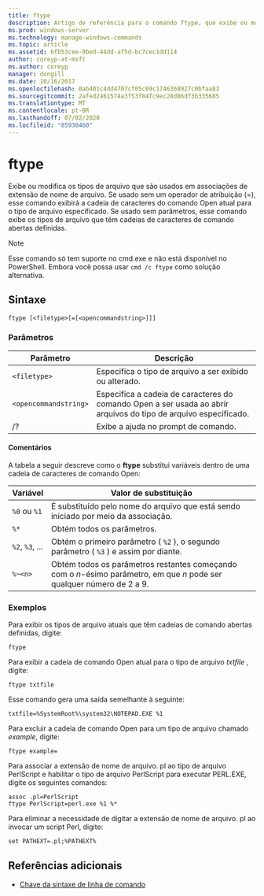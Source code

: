 ```yaml
---
title: ftype
description: Artigo de referência para o comando ftype, que exibe ou modifica o tipo de arquivo usado em associações de extensão de nome de arquivo.
ms.prod: windows-server
ms.technology: manage-windows-commands
ms.topic: article
ms.assetid: 6fb53cee-9bed-44dd-af5d-bc7cec1dd114
author: coreyp-at-msft
ms.author: coreyp
manager: dongill
ms.date: 10/16/2017
ms.openlocfilehash: 0ab401c4dd4707cf05c69c1746368927c0bfaa83
ms.sourcegitcommit: 2afed2461574a3f53f84fc9ec28d86df3b335685
ms.translationtype: MT
ms.contentlocale: pt-BR
ms.lasthandoff: 07/02/2020
ms.locfileid: "85930460"
---
```

# <a name="ftype"></a>ftype

Exibe ou modifica os tipos de arquivo que são usados em associações de extensão de nome de arquivo. Se usado sem um operador de atribuição (=), esse comando exibirá a cadeia de caracteres do comando Open atual para o tipo de arquivo especificado. Se usado sem parâmetros, esse comando exibe os tipos de arquivo que têm cadeias de caracteres de comando abertas definidas.

> [!NOTE]
> Esse comando só tem suporte no cmd.exe e não está disponível no PowerShell.
> Embora você possa usar `cmd /c ftype` como solução alternativa.

## <a name="syntax"></a>Sintaxe

```
ftype [<filetype>[=[<opencommandstring>]]]
```

### <a name="parameters"></a>Parâmetros

| Parâmetro | Descrição |
| --------- | ----------- |
| `<filetype>` | Especifica o tipo de arquivo a ser exibido ou alterado. |
| `<opencommandstring>` | Especifica a cadeia de caracteres do comando Open a ser usada ao abrir arquivos do tipo de arquivo especificado.|
| /? | Exibe a ajuda no prompt de comando. |

#### <a name="remarks"></a>Comentários

A tabela a seguir descreve como o **ftype** substitui variáveis dentro de uma cadeia de caracteres de comando Open:

| Variável | Valor de substituição |
| -------- | ----------------- |
| `%0` ou `%1` | É substituído pelo nome do arquivo que está sendo iniciado por meio da associação. |
| `%*` | Obtém todos os parâmetros. |
| `%2`, `%3`, ... | Obtém o primeiro parâmetro ( `%2` ), o segundo parâmetro ( `%3` ) e assim por diante. |
| `%~<n>` | Obtém todos os parâmetros restantes começando com o *n*-ésimo parâmetro, em que *n* pode ser qualquer número de 2 a 9. |

### <a name="examples"></a>Exemplos

Para exibir os tipos de arquivo atuais que têm cadeias de comando abertas definidas, digite:

```
ftype
```

Para exibir a cadeia de comando Open atual para o tipo de arquivo *txtfile* , digite:

```
ftype txtfile
```

Esse comando gera uma saída semelhante à seguinte:

`txtfile=%SystemRoot%\system32\NOTEPAD.EXE %1`

Para excluir a cadeia de comando Open para um tipo de arquivo chamado *example*, digite:

```
ftype example=
```

Para associar a extensão de nome de arquivo. pl ao tipo de arquivo PerlScript e habilitar o tipo de arquivo PerlScript para executar PERL.EXE, digite os seguintes comandos:

```
assoc .pl=PerlScript
ftype PerlScript=perl.exe %1 %*
```

Para eliminar a necessidade de digitar a extensão de nome de arquivo. pl ao invocar um script Perl, digite:

```
set PATHEXT=.pl;%PATHEXT%
```

## <a name="additional-references"></a>Referências adicionais

- [Chave da sintaxe de linha de comando](command-line-syntax-key.md)
